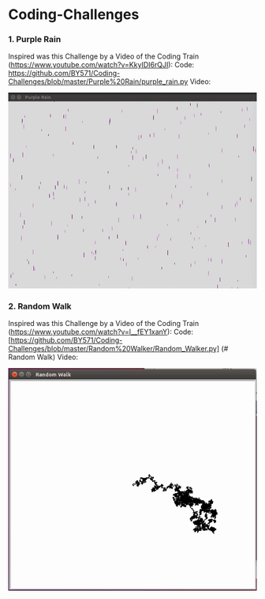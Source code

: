 # Coding-Challenges

[image1]: ./IMGs/purple_rain.png "purple_rain"
[image2]: ./IMGs/random_walk.png "random_walk"
[image3]: ./Images/circuit1.png "circuit1"
[image4]: ./Images/Circuit2.png "circuit2"
[image5]: ./Images/placeholder_small.png "Recovery Image"
[image6]: ./Images/placeholder_small.png "Normal Image"
[image7]: ./Images/placeholder_small.png "Flipped Image"

### 1. Purple Rain 

Inspired was this Challenge by a Video of the Coding Train (https://www.youtube.com/watch?v=KkyIDI6rQJI):
Code: https://github.com/BY571/Coding-Challenges/blob/master/Purple%20Rain/purple_rain.py
Video: 

![alt text][image1]



### 2. Random Walk

Inspired was this Challenge by a Video of the Coding Train (https://www.youtube.com/watch?v=l__fEY1xanY):
Code: [https://github.com/BY571/Coding-Challenges/blob/master/Random%20Walker/Random_Walker.py] (# Random Walk)
Video: 

![alt text][image2]
